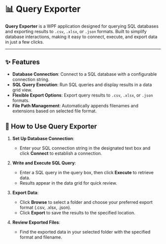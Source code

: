 # 📊 Query Exporter

**Query Exporter** is a WPF application designed for querying SQL databases and exporting results to `.csv`, `.xlsx`, or `.json` formats. Built to simplify database interactions, making it easy to connect, execute, and export data in just a few clicks.

---

## ✨ Features

- **Database Connection**: Connect to a SQL database with a configurable connection string.
- **SQL Query Execution**: Run SQL queries and display results in a data grid view.
- **Flexible Export Options**: Export query results to `.csv`, `.xlsx`, or `.json` formats.
- **File Path Management**: Automatically appends filenames and extensions based on selected file format.

## 🚀 How to Use Query Exporter

1. **Set Up Database Connection**:
   - Enter your SQL connection string in the designated text box and click **Connect** to establish a connection.

2. **Write and Execute SQL Query**:
   - Enter a SQL query in the query box, then click **Execute** to retrieve data.
   - Results appear in the data grid for quick review.

3. **Export Data**:
   - Click **Browse** to select a folder and choose your preferred export format (.csv, .xlsx, .json).
   - Click **Export** to save the results to the specified location.

4. **Review Exported Files**:
   - Find the exported data in your selected folder with the specified format and filename.
